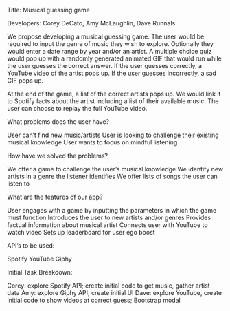 Title:  Musical guessing game

Developers:  Corey DeCato, Amy McLaughlin, Dave Runnals

We propose developing a musical guessing game.  The user would be required to input the genre of music they wish to explore.  Optionally they would enter a date range by year and/or an artist.  A multiple choice quiz would pop up with a randomly generated animated GIF that would run while the user guesses the correct answer.  If the user guesses correctly, a YouTube video of the artist pops up.  If the user guesses incorrectly, a sad GIF pops up.

At the end of the game, a list of the correct artists pops up.  We would link it to Spotify facts about the artist including a list of their available music.   The user can choose to replay the full YouTube video.

What problems does the user have?

User can’t find new music/artists
User is looking to challenge their existing musical knowledge
User wants to focus on mindful listening

How have we solved the problems?

We offer a game to challenge the user’s musical knowledge
We identify new artists in a genre the listener identifies
We offer lists of songs the user can listen to

What are the features of our app?

User engages with a game by inputting the parameters in which the game must function
Introduces the user to new artists and/or genres
Provides factual information about musical artist
Connects user with YouTube to watch video
Sets up leaderboard for user ego boost

API’s to be used:

Spotify
YouTube
Giphy

Initial Task Breakdown:

Corey: explore Spotify API; create initial code to get music, gather artist data
Amy: explore Giphy API; create initial UI
Dave: explore YouTube, create initial code to show videos at correct guess; Bootstrap modal
